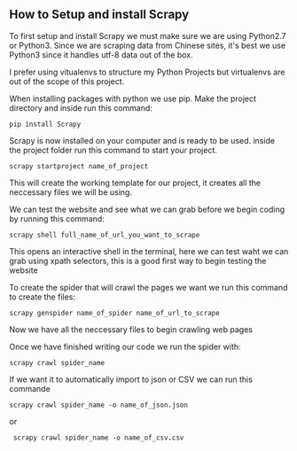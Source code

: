 ## How to Setup and install Scrapy

To first setup and install Scrapy we must make sure we are using Python2.7 or Python3.
Since we are scraping data from Chinese sites, it's best we use Python3 since it handles utf-8 data out of the box.

I prefer using vitualenvs to structure my Python Projects but virtualenvs are out of the scope of this project.

When installing packages with python we use pip.
Make the project directory and inside run this command:

    pip install Scrapy


Scrapy is now installed on your computer and is ready to be used.
inside the project folder run this command to start your project.

    scrapy startproject name_of_project


This will create the working template for our project, it creates all the neccessary files we will be using.

We can test the website and see what we can grab before we begin coding by running this command:

    scrapy shell full_name_of_url_you_want_to_scrape

This opens an interactive shell in the terminal, here we can test waht we can grab using xpath selectors, this is a good first way to begin testing the website

To create the spider that will crawl the pages we want we run this command to create the files:

    scrapy genspider name_of_spider name_of_url_to_scrape

Now we have all the neccessary files to begin crawling web pages

Once we have finished writing our code we run the spider with:

    scrapy crawl spider_name

If we want it to automatically import to json or CSV we can run this commande

    scrapy crawl spider_name -o name_of_json.json

 or

     scrapy crawl spider_name -o name_of_csv.csv



